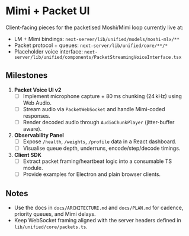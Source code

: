 # Mimi + Packet UI

Client-facing pieces for the packetised Moshi/Mimi loop currently live at:

- LM + Mimi bindings: `next-server/lib/unified/models/moshi-mlx/**`
- Packet protocol + queues: `next-server/lib/unified/core/**/*`
- Placeholder voice interface: `next-server/lib/unified/components/PacketStreamingVoiceInterface.tsx`

## Milestones

1. **Packet Voice UI v2**
   - [ ] Implement microphone capture + 80 ms chunking (24 kHz) using Web Audio.
   - [ ] Stream audio via `PacketWebSocket` and handle Mimi-coded responses.
   - [ ] Render decoded audio through `AudioChunkPlayer` (jitter-buffer aware).
2. **Observability Panel**
   - [ ] Expose `/health`, `/weights`, `/profile` data in a React dashboard.
   - [ ] Visualise queue depth, underruns, encode/step/decode timings.
3. **Client SDK**
   - [ ] Extract packet framing/heartbeat logic into a consumable TS module.
   - [ ] Provide examples for Electron and plain browser clients.

## Notes

- Use the docs in `docs/ARCHITECTURE.md` and `docs/PLAN.md` for cadence, priority queues, and Mimi delays.
- Keep WebSocket framing aligned with the server headers defined in `lib/unified/core/packets.ts`.
